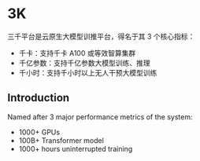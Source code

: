 # 3K

三千平台是云原生大模型训推平台，得名于其 3 个核心指标：
* 千卡：支持千卡 A100 或等效智算集群
* 千亿参数：支持千亿参数大模型训练、推理
* 千小时：支持千小时以上无人干预大模型训练

## Introduction

Named after 3 major performance metrics of the system:
* 1000+ GPUs
* 100B+ Transformer model
* 1000+ hours uninterrupted training
